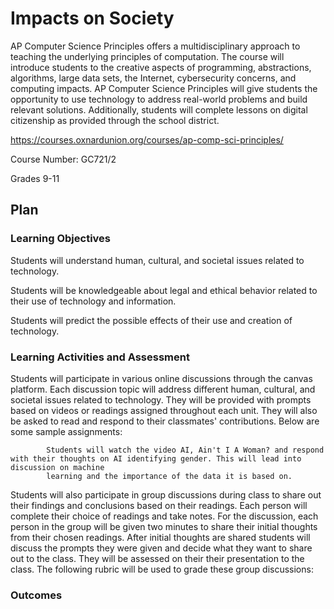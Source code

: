 # Impacts on Society

<!Describe your course including the name, description, and grade level. Broadly explain how this document details how you plan to incorporate issues of computing impacts on society in your course>

AP Computer Science Principles offers a multidisciplinary approach to teaching the underlying principles of computation. The course will introduce students to the creative aspects of programming, abstractions, algorithms, large data sets, the Internet, cybersecurity concerns, and computing impacts. AP Computer Science Principles will give students the opportunity to use technology to address real-world problems and build relevant solutions. Additionally, students will complete lessons on digital citizenship as provided through the school district.

https://courses.oxnardunion.org/courses/ap-comp-sci-principles/

Course Number: GC721/2 

Grades 9-11

## Plan

### Learning Objectives

<!Describe the learning objectives for the class that relate to social impacts. Consider using Bloom's Taxonomy to identify the types of cognitive and/or affective outcomes (and their associated verbs): https://bloomstaxonomy.net/>

Students will understand human, cultural, and societal issues related to technology. 

Students will be knowledgeable about legal and ethical behavior related to their use of technology and information.

Students will predict the possible effects of their use and creation of technology.


### Learning Activities and Assessment

<!Describe the learning activities and how they will be incorporated into the class. For example, will they include class discussion, written reports, homework, or exams? Will the activity be a one-time lesson or used multiple times in class?>

Students will participate in various online discussions through the canvas platform. Each discussion topic will address different human, cultural, and societal issues related to technology. They will be provided with prompts based on videos or readings assigned throughout each unit. They will also be asked to read and respond to their classmates' contributions. Below are some sample assignments:

            Students will watch the video AI, Ain't I A Woman? and respond with their thoughts on AI identifying gender. This will lead into discussion on machine
            learning and the importance of the data it is based on.

Students will also participate in group discussions during class to share out their findings and conclusions based on their readings. Each person will complete their choice of readings and take notes. For the discussion, each person in the group will be given two minutes to share their initial thoughts from their chosen readings. After initial thoughts are shared students will discuss the prompts they were given and decide what they want to share out to the class. They will be assessed on their their presentation to the class. The following rubric will be used to grade these group discussions:

<!Assessment>
<!Describe how you plan to assess the learning objectives described above.>
### Outcomes

<!Describe how your plan will facilitate diversity/equity/inclusion and help broadening participation in computing. Also describe how the course plan will help long-term goals in addressing computing impacts on society.>
